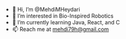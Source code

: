 - 👋 Hi, I’m @MehdiMHeydari
- 👀 I’m interested in Bio-Inspired Robotics
- 🌱 I’m currently learning Java, React, and C
- 📫 Reach me at mehdi79h@gmail.com 

<!---
MehdiMHeydari/MehdiMHeydari is a ✨ special ✨ repository because its `README.md` (this file) appears on your GitHub profile.
You can click the Preview link to take a look at your changes.
--->
